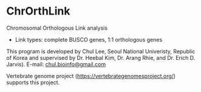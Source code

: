 # ChrOrthLink
Chromosomal Orthologous Link analysis
- Link types: complete BUSCO genes, 1:1 orthologous genes

This program is developed by Chul Lee, Seoul National Univeristy, Republic of Korea and supervised by Dr. Heebal Kim, Dr. Arang Rhie, and Dr. Erich D. Jarvis).
E-mail: chul.bioinfo@gmail.com

Vertebrate genome project (https://vertebrategenomesproject.org/) supports this project.

